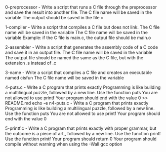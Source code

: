 0-preprocessor - Write a script that runs a C file through the preprocessor and save the result into another file. The C file name will be saved in the variable  The output should be saved in the file c 

1-compiler - Write a script that compiles a C file but does not link. The C file name will be saved in the variable  The C file name will be saved in the variable  Example: if the C file is main.c, the output file should be main.o 

2-assembler - Write a script that generates the assembly code of a C code and save it in an output file. The C file name will be saved in the variable  The output file should be named the same as the C file, but with the extension .s instead of .c

3-name - Write a script that compiles a C file and creates an executable named cisfun The C file name will be saved in the variable  

4-puts.c - Write a C program that prints exactly Programming is like building a multilingual puzzle, followed by a new line. Use the function puts You are not allowed to use printf Your program should end with the value 0  >> README.md
echo -e n4-puts.c - Write a C program that prints exactly Programming is like building a multilingual puzzle, followed by a new line. Use the function puts You are not allowed to use printf Your program should end with the value 0

5-printf.c - Write a C program that prints exactly with proper grammar, but the outcome is a piece of art,, followed by a new line. Use the function printf Use the function printf Your program should return 0 Your program should compile without warning when using the -Wall gcc option
